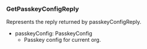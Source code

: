 ### GetPasskeyConfigReply
Represents the reply returned by passkeyConfigReply.

- passkeyConfig: PasskeyConfig
  - Passkey config for current org.
